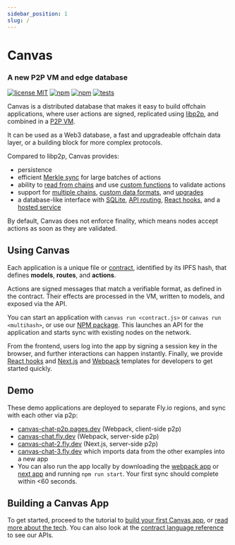 ```yaml
---
sidebar_position: 1
slug: /
---
```


# Canvas

### A new P2P VM and edge database

[![license MIT](https://img.shields.io/badge/License-MIT-brightgreen.svg)](https://opensource.org/licenses/MIT) [![npm](https://img.shields.io/npm/v/@canvas-js/core?color=33cd56&logo=npm)](https://www.npmjs.com/package/@canvas-js/core) [![npm](https://img.shields.io/github/last-commit/canvasxyz/canvas?color=33cd56&logo=github)](https://github.com/canvasxyz/canvas/tree/main/packages/core) [![tests](https://github.com/canvasxyz/canvas/actions/workflows/ci.yml/badge.svg)](https://github.com/canvasxyz/canvas/actions/workflows/ci.yml)

Canvas is a distributed database that makes it easy to build offchain
applications, where user actions are signed, replicated using
[libp2p](https://libp2p.io/), and combined in a [P2P VM](./docs/api).

It can be used as a Web3 database, a fast and upgradeable offchain
data layer, or a building block for more complex protocols.

Compared to libp2p, Canvas provides:

* persistence
* efficient [Merkle sync](https://github.com/canvasxyz/okra#readme) for large batches of actions
* ability to [read from chains](./docs/api#contracts) and use [custom functions](./docs/api#actions) to validate actions
* support for [multiple chains](./docs/formats#chain-implementations), [custom data formats](./docs/custom), and [upgrades](./docs/api#sources)
* a database-like interface with [SQLite](./docs/api#models), [API routing](./docs/api#routes), [React hooks](./docs/canvas/packages/hooks), and a [hosted service](./docs/tutorial/canvas-hub)

By default, Canvas does not enforce finality, which means nodes
accept actions as soon as they are validated.


## Using Canvas

Each application is a unique file or
[contract](./docs/tutorial/writing-a-canvas-contract), identified by its
IPFS hash, that defines **models**, **routes**, and **actions**.

Actions are signed messages that match a verifiable format, as
defined in the contract. Their effects are processed in the VM,
written to models, and exposed via the API.

You can start an application with `canvas run <contract.js>` or
`canvas run <multihash>`, or use our [NPM
package](./docs/canvas/packages/core). This launches an API for the
application and starts sync with existing nodes on the network.

From the frontend, users log into the app by signing a session key in
the browser, and further interactions can happen instantly. Finally,
we provide [React
hooks](https://www.npmjs.com/package/@canvas-js/hooks) and
[Next.js](https://github.com/canvasxyz/canvas/tree/main/examples/chat-next)
and
[Webpack](https://github.com/canvasxyz/canvas/tree/main/examples/chat-webpack)
templates for developers to get started quickly.


## Demo

These demo applications are deployed to separate Fly.io regions, and
sync with each other via p2p:

* [canvas-chat-p2p.pages.dev](https://canvas-chat-p2p.pages.dev) (Webpack, client-side p2p)
* [canvas-chat.fly.dev](https://canvas-chat.fly.dev/index.html) (Webpack, server-side p2p)
* [canvas-chat-2.fly.dev](https://canvas-chat-2.fly.dev) (Next.js, server-side p2p)
* [canvas-chat-3.fly.dev](https://canvas-chat-3.fly.dev) which imports data from the other examples into a new app
* You can also run the app locally by downloading the
  [webpack app](https://github.com/canvasxyz/canvas/tree/main/examples/chat-webpack)
  or [next app](https://github.com/canvasxyz/canvas/tree/main/examples/chat-next)
  and running `npm run start`. Your first sync should complete within <60 seconds.


## Building a Canvas App

To get started, proceed to the tutorial to [build your first Canvas
app](./docs/tutorial/writing-a-canvas-contract), or [read more about
the tech](./docs/architecture). You can also look at the
[contract language reference](./docs/api) to see our APIs.
